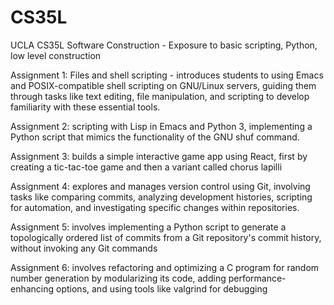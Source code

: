 # CS35L
UCLA CS35L Software Construction - Exposure to basic scripting, Python, low level construction

Assignment 1: Files and shell scripting -  introduces students to using Emacs and POSIX-compatible shell scripting on GNU/Linux servers, guiding them through tasks like text editing, file manipulation, and scripting to develop familiarity with these essential tools.

Assignment 2: scripting with Lisp in Emacs and Python 3, implementing a Python script that mimics the functionality of the GNU shuf command.

Assignment 3: builds a simple interactive game app using React, first by creating a tic-tac-toe game and then a variant called chorus lapilli

Assignment 4: explores and manages version control using Git, involving tasks like comparing commits, analyzing development histories, scripting for automation, and investigating specific changes within repositories.

Assignment 5: involves implementing a Python script to generate a topologically ordered list of commits from a Git repository's commit history, without invoking any Git commands

Assignment 6: involves refactoring and optimizing a C program for random number generation by modularizing its code, adding performance-enhancing options, and using tools like valgrind for debugging
